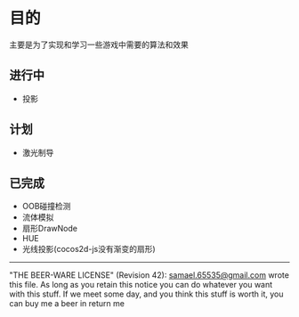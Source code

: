# 目的

主要是为了实现和学习一些游戏中需要的算法和效果

## 进行中
* 投影

## 计划
* 激光制导

## 已完成
* OOB碰撞检测
* 流体模拟
* 扇形DrawNode
* HUE
* 光线投影(cocos2d-js没有渐变的扇形)

 ----------------------------------------------------------------------------
  "THE BEER-WARE LICENSE" (Revision 42):
  <samael.65535@gmail.com> wrote this file. As long as you retain this notice you
  can do whatever you want with this stuff. If we meet some day, and you think this stuff is worth it, you can buy me a beer in return me
